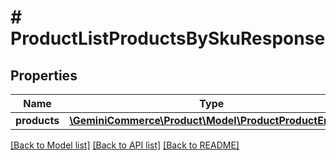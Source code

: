 # # ProductListProductsBySkuResponse


## Properties


Name | Type | Description | Notes
------------ | ------------- | ------------- | -------------
**products**| [**\GeminiCommerce\Product\Model\ProductProductEntity[]**](ProductProductEntity.md) |   | [optional]


[[Back to Model list]](../../README.md#models) [[Back to API list]](../../README.md#endpoints) [[Back to README]](../../README.md)